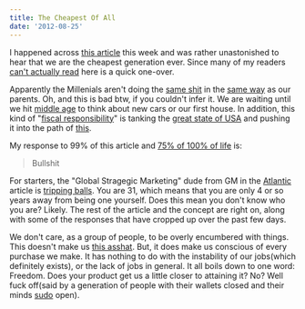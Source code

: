 ```yaml
---
title: The Cheapest Of All
date: '2012-08-25'
---
```


I happened across [this article][1] this week and was rather
unastonished to hear that we are the cheapest generation ever.
Since many of my readers [can't actually read][3] here is a quick
one-over.

Apparently the Millenials aren't doing the [same shit][4] in the [same
way][5] as our parents. Oh, and this is bad btw, if you couldn't infer
it. We are waiting until we hit [middle age][6] to think about new cars or
our first house. In addition, this kind of "[fiscal responsibility][7]"
is tanking the [great state of USA][8] and pushing it into the path of [this][9].

My response to 99% of this article and [75% of 100% of life][10] is:

> Bullshit

For starters, the "Global Stragegic Marketing" dude from GM in the [Atlantic][4] article
is [tripping balls][11]. You are 31, which means that you are only 4 or
so years away from being one yourself. Does this mean you don't know who
you are? Likely. The rest of the article and the concept are right on,
along with some of the responses that have cropped up over the past few
days.

We don't care, as a group of people, to be overly encumbered with
things. This doesn't make us [this asshat][12]. But, it does make us
conscious of every purchase we make. It has nothing to do with the
instability of our jobs(which definitely exists), or the lack of jobs in
general. It all boils down to one word: Freedom. Does your product get
us a little closer to attaining it? No? Well fuck off(said by a
generation of people with their wallets closed and their minds [sudo][13] open).

[1]: http://www.theatlantic.com/business/archive/2012/08/cars-not-for-us-the-cheapest-generation-explains-the-freedom-of-not-owning/261516/
[3]: http://cloudbacon.com/2011/12/19/People-Can-Not-Read
[4]: http://youtu.be/-JFfN5pKzFU
[5]: http://blog.krrb.com/wp-content/uploads/2013/04/phs414PennyFarthing1880s.jpg
[6]: #
[7]: http://sundial.csun.edu/wp-content/uploads/2010/02/SO18-Tea-610x462.jpg
[8]: https://gimmebar.com/view/50340ae129ca15593d000005/big
[9]: https://cloudbacon.com
[10]: #
[11]: https://gimmebar.com/view/50368ee329ca154c66000002/big
[12]: http://grist.org/list/2012-01-04-this-guy-only-owns-15-things/
[13]: http://msnbcmedia.msn.com/j/msnbc/Components/Photo/_new/080730-ped-texting-vmed-12p.380%3B380%3B7%3B70%3B0.jpg

